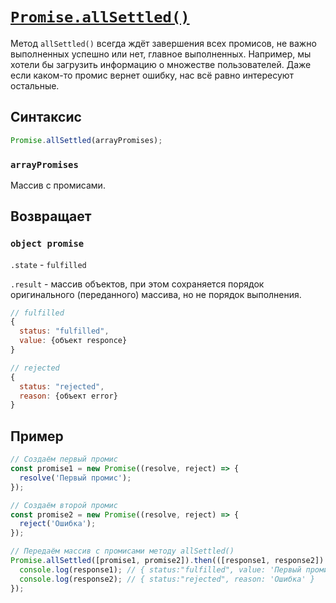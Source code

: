 # [`Promise.allSettled()`](../../index.md)

Метод `allSettled()` всегда ждёт завершения всех промисов, не важно выполненных успешно или нет, главное выполненных. Например, мы хотели бы загрузить информацию о множестве пользователей. Даже если каком-то промис вернет ошибку, нас всё равно интересуют остальные.

## Синтаксис

```js
Promise.allSettled(arrayPromises);
```

### `arrayPromises`

Массив с промисами.

## Возвращает

### `object promise`

`.state` - `fulfilled`

`.result` - массив объектов, при этом сохраняется порядок оригинального (переданного) массива, но не порядок выполнения.

```js
// fulfilled
{
  status: "fulfilled",
  value: {объект responce}
}

// rejected
{
  status: "rejected",
  reason: {объект error}
}
```

## Пример

```js
// Создаём первый промис
const promise1 = new Promise((resolve, reject) => {
  resolve('Первый промис');
});

// Создаём второй промис
const promise2 = new Promise((resolve, reject) => {
  reject('Ошибка');
});

// Передаём массив с промисами методу allSettled()
Promise.allSettled([promise1, promise2]).then(([response1, response2]) => {
  console.log(response1); // { status:"fulfilled", value: 'Первый промис' }
  console.log(response2); // { status:"rejected", reason: 'Ошибка' }
});
```
